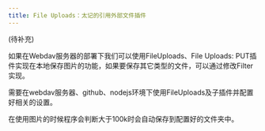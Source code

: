 ```yaml
---
title: File Uploads：太记的引用外部文件插件
---
```


(待补充)

如果在Webdav服务器的部署下我们可以使用FileUploads、File Uploads: PUT插件实现在本地保存图片的功能，如果要保存其它类型的文件，可以通过修改Filter实现。

需要在webdav服务器、github、nodejs环境下使用FileUploads及子插件并配置好相关的设置。

在使用图片的时候程序会判断大于100k时会自动保存到配置好的文件夹中。